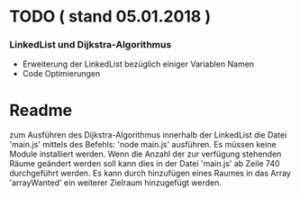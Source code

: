 # TODO ( stand 05.01.2018 )
### LinkedList und Dijkstra-Algorithmus
* Erweiterung der LinkedList bezüglich einiger Variablen Namen
* Code Optimierungen


# Readme

zum Ausführen des Dijkstra-Algorithmus innerhalb der LinkedList
die Datei 'main.js' mittels des Befehls: 'node main.js' ausführen.
Es müssen keine Module installiert werden.
Wenn die Anzahl der zur verfügung stehenden Räume geändert werden soll
kann dies in der Datei 'main.js' ab Zeile 740 durchgeführt werden.
Es kann durch hinzufügen eines Raumes in das Array 'arrayWanted' ein
weiterer Zielraum hinzugefügt werden.
